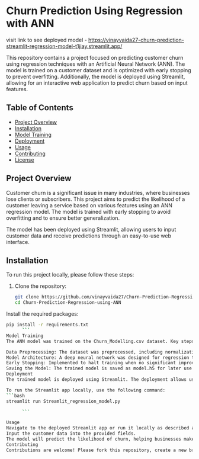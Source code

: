 # Churn Prediction Using Regression with ANN

visit link to see deployed model - https://vinayvaida27-churn-prediction-streamlit-regression-model-t1jiay.streamlit.app/

This repository contains a project focused on predicting customer churn using regression techniques with an Artificial Neural Network (ANN). The model is trained on a customer dataset and is optimized with early stopping to prevent overfitting. Additionally, the model is deployed using Streamlit, allowing for an interactive web application to predict churn based on input features.

## Table of Contents

- [Project Overview](#project-overview)
- [Installation](#installation)
- [Model Training](#model-training)
- [Deployment](#deployment)
- [Usage](#usage)
- [Contributing](#contributing)
- [License](#license)

## Project Overview

Customer churn is a significant issue in many industries, where businesses lose clients or subscribers. This project aims to predict the likelihood of a customer leaving a service based on various features using an ANN regression model. The model is trained with early stopping to avoid overfitting and to ensure better generalization.

The model has been deployed using Streamlit, allowing users to input customer data and receive predictions through an easy-to-use web interface.

## Installation

To run this project locally, please follow these steps:

1. Clone the repository:
   ```bash
   git clone https://github.com/vinayvaida27/Churn-Prediction-Regression-using-ANN.git
   cd Churn-Prediction-Regression-using-ANN
      ```
Install the required packages:
```bash
pip install -r requirements.txt
      ```
Model Training
The ANN model was trained on the Churn_Modelling.csv dataset. Key steps in the training process include:

Data Preprocessing: The dataset was preprocessed, including normalization and encoding of categorical variables.
Model Architecture: A deep neural network was designed for regression tasks.
Early Stopping: Implemented to halt training when no significant improvement in validation loss is detected, thus preventing overfitting.
Saving the Model: The trained model is saved as model.h5 for later use in deployment.
Deployment
The trained model is deployed using Streamlit. The deployment allows users to interact with the model via a web interface. You can access the deployed model here.

To run the Streamlit app locally, use the following command:
```bash
streamlit run Streamlit_regression_model.py

      ```

Usage
Navigate to the deployed Streamlit app or run it locally as described above.
Input the customer data into the provided fields.
The model will predict the likelihood of churn, helping businesses make informed decisions.
Contributing
Contributions are welcome! Please fork this repository, create a new branch, and submit a pull request.

